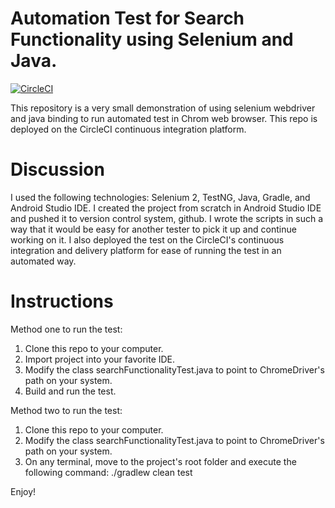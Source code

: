 Automation Test for Search Functionality using Selenium and Java.
===

[![CircleCI](https://circleci.com/gh/pasignature/qaseleniumjava.svg?style=svg)](https://circleci.com/gh/pasignature/qaseleniumjava)

This repository is a very small demonstration of using selenium webdriver and java binding to run automated test in Chrom web browser. This repo is deployed on the CircleCI continuous integration platform.

Discussion
===

I used the following technologies: Selenium 2, TestNG, Java, Gradle, and Android Studio IDE. I created the project from scratch in Android Studio IDE and pushed it to version control system, github. I wrote the scripts in such a way that it would be easy for another tester to pick it up and continue working on it. I also deployed the test on the CircleCI's continuous integration and delivery platform for ease of running the test in an automated way.

Instructions
===

Method one to run the test:
1. Clone this repo to your computer.
2. Import project into your favorite IDE.
3. Modify the class searchFunctionalityTest.java to point to ChromeDriver's path on your system.
4. Build and run the test.

Method two to run the test:
1. Clone this repo to your computer.
2. Modify the class searchFunctionalityTest.java to point to ChromeDriver's path on your system.
3. On any terminal, move to the project's root folder and execute the following command:
   ./gradlew clean test
   
Enjoy!

